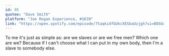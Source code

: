 ```yaml
---
id: 95
quotee: "Dave Smith"
platform: "Joe Rogan Experience, #1639"
link: "https://open.spotify.com/episode/7taqki4fGUkcXESbaUzjgh?si=BOSGdBvdTTWz3qz3ncdM7A"
---
```


To me it's just as simple as: are we slaves or are we free men? Which one are we? Because if I can't choose what I can put in my own body, then I'm a slave to somebody else.
